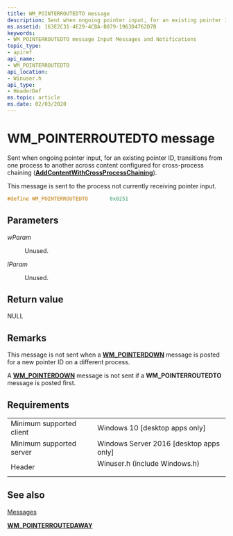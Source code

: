 ```yaml
---
title: WM_POINTERROUTEDTO message
description: Sent when ongoing pointer input, for an existing pointer ID, transitions from one process to another across content configured for cross-process chaining (AddContentWithCrossProcessChaining).
ms.assetid: 163E2C31-4E29-4CBA-B079-1963D4762D7B
keywords:
- WM_POINTERROUTEDTO message Input Messages and Notifications
topic_type:
- apiref
api_name:
- WM_POINTERROUTEDTO
api_location:
- Winuser.h
api_type:
- HeaderDef
ms.topic: article
ms.date: 02/03/2020
---
```


# WM_POINTERROUTEDTO message

Sent when ongoing pointer input, for an existing pointer ID, transitions from one process to another across content configured for cross-process chaining ([**AddContentWithCrossProcessChaining**](/windows/win32/api/directmanipulation/nf-directmanipulation-idirectmanipulationcompositor2-addcontentwithcrossprocesschaining)).

This message is sent to the process not currently receiving pointer input.


```C++
#define WM_POINTERROUTEDTO       0x0251
```



## Parameters

<dl> <dt>

*wParam* 
</dt> <dd>

Unused.

</dd> <dt>

*lParam* 
</dt> <dd>

Unused.

</dd> </dl>

## Return value

NULL

## Remarks

This message is not sent when a [**WM_POINTERDOWN**](wm-pointerdown.md) message is posted for a new pointer ID on a different process.

A [**WM_POINTERDOWN**](wm-pointerdown.md) message is not sent if a **WM_POINTERROUTEDTO** message is posted first.

## Requirements



|                                     |                                                                                                          |
|-------------------------------------|----------------------------------------------------------------------------------------------------------|
| Minimum supported client<br/> | Windows 10 \[desktop apps only\]<br/>                                                              |
| Minimum supported server<br/> | Windows Server 2016 \[desktop apps only\]<br/>                                                     |
| Header<br/>                   | <dl> <dt>Winuser.h (include Windows.h)</dt> </dl> |



## See also

<dl> <dt>

[Messages](messages.md)
</dt> <dt>

[**WM_POINTERROUTEDAWAY**](wm-pointerroutedaway.md)
</dt> </dl>

 

